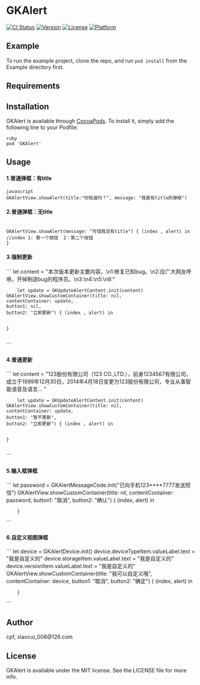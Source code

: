 <!DOCTYPE html>
<html>

<head>

<meta charset="utf-8">
<meta name="viewport" content="width=device-width, initial-scale=1.0, user-scalable=yes">




</head>

<body>

<h1 id="toc_0">GKAlert</h1>

<p><a href="https://travis-ci.org/cpf/GKAlert"><img src="http://img.shields.io/travis/cpf/GKAlert.svg?style=flat" alt="CI Status"></a>
<a href="http://cocoapods.org/pods/GKAlert"><img src="https://img.shields.io/cocoapods/v/GKAlert.svg?style=flat" alt="Version"></a>
<a href="http://cocoapods.org/pods/GKAlert"><img src="https://img.shields.io/cocoapods/l/GKAlert.svg?style=flat" alt="License"></a>
<a href="http://cocoapods.org/pods/GKAlert"><img src="https://img.shields.io/cocoapods/p/GKAlert.svg?style=flat" alt="Platform"></a></p>

<h2 id="toc_1">Example</h2>

<p>To run the example project, clone the repo, and run <code>pod install</code> from the Example directory first.</p>

<h2 id="toc_2">Requirements</h2>

<h2 id="toc_3">Installation</h2>

<p>GKAlert is available through <a href="http://cocoapods.org">CocoaPods</a>. To install
it, simply add the following line to your Podfile:</p>

<p><code>ruby
pod &#39;GKAlert&#39;
</code></p>

<h2 id="toc_4">Usage</h2>

<h4 id="toc_5">1.普通弹框：有title</h4>

<p><code>javascript
GKAlertView.showAlert(title:&quot;你知道吗？&quot;, message: &quot;我是有title的弹框&quot;)
</code></p>

<h4 id="toc_6">2.普通弹框：无title</h4>

<p><code>
GKAlertView.showAlert(message: &quot;可惜我没有title&quot;) { (index , alert) in
//index 1: 第一个按钮  2：第二个按钮
}
</code></p>

<h4 id="toc_7">3.强制更新</h4>

<p>```
let content = &quot;本次版本更新主要内容，\n1:修复已知bug。\n2:应广大网友呼唤，开掉制造bug的程序员。\n3:\n4:\n5:\n6:&quot;</p>

<div><pre><code class="language-none">    let update = GKUpdateAlertContent.init(content)
GKAlertView.showCustomContainer(title: nil,
contentContainer: update,
button1: nil,
button2: &quot;立即更新&quot;) { (index , alert) in

}</code></pre></div>

<p>```</p>

<h4 id="toc_8">4.普通更新</h4>

<p>```
let content = &quot;123股份有限公司（123 CO.,LTD.），前身1234567有限公司，成立于1999年12月30日，2014年4月18日变更为123股份有限公司，专业从事智能语音及语言... &quot;</p>

<div><pre><code class="language-none">    let update = GKUpdateAlertContent.init(content)
GKAlertView.showCustomContainer(title: nil,
contentContainer: update,
button1: &quot;暂不更新&quot;,
button2: &quot;立即更新&quot;) { (index , alert) in

}</code></pre></div>

<p>```</p>

<h4 id="toc_9">5.输入框弹框</h4>

<p>```
let password = GKAlertMessageCode.init(&quot;已向手机123****7777发送短信&quot;)
GKAlertView.showCustomContainer(title: nil,
contentContainer: password,
button1: &quot;取消&quot;,
button2: &quot;确认&quot;) { (index, alert) in</p>

<div><pre><code class="language-none">    }</code></pre></div>

<p>```</p>

<h4 id="toc_10">6.自定义视图弹框</h4>

<p>```
let device = GKAlertDevice.init()
device.deviceTypeItem.valueLabel.text = &quot;我是自定义的&quot;
device.storageItem.valueLabel.text = &quot;我是自定义的&quot;
device.versionItem.valueLabel.text = &quot;我是自定义的&quot;
GKAlertView.showCustomContainer(title: &quot;我可以自定义哦&quot;,
contentContainer: device,
button1: &quot;取消&quot;,
button2: &quot;确定&quot;) { (index, alert) in</p>

<div><pre><code class="language-none">    }</code></pre></div>

<p>```</p>

<h2 id="toc_11">Author</h2>

<p>cpf, xiaocui_008@126.com</p>

<h2 id="toc_12">License</h2>

<p>GKAlert is available under the MIT license. See the LICENSE file for more info.</p>




</body>

</html>

